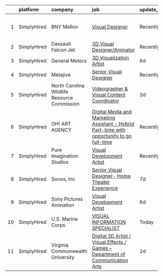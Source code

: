 

|    | platform    | company                                     | job                                                                                                                                                                                                  | update_time   | location                   |
|---:|:------------|:--------------------------------------------|:-----------------------------------------------------------------------------------------------------------------------------------------------------------------------------------------------------|:--------------|:---------------------------|
|  1 | SimplyHired | BNY Mellon                                  | [Visual Designer](https://www.simplyhired.com/job/5EVNOJmQDdnYewMlJ9QdBxkrhRBeTWr9xHGTYuQdYfRPSq0AdhL1aQ?q=visual+effects)                                                                           | Recently      | Lake Mary, FL +3 locations |
|  2 | SimplyHired | Dassault Falcon Jet                         | [3D Visual Designer/Animator](https://www.simplyhired.com/job/BQexlcRw75YvuTmWO9sn6l801dhzUJILVEjn_n3E8WHwPY0avKLEIw?q=visual+effects)                                                               | Recently      | Little Ferry, NJ           |
|  3 | SimplyHired | General Motors                              | [3D Visualization Artist](https://www.simplyhired.com/job/RR725UZvaj7RkDl6y6HCVTQd9d2-69SsMVGlMX385APdwuuCJjXJ8w?q=visual+effects)                                                                   | 6d            | Remote                     |
|  4 | SimplyHired | Metajive                                    | [Senior Visual Designer](https://www.simplyhired.com/job/HLZNDqrBZMOrh1fjHofG228-1Hh3U78BE_fmy8zehbeyne7rsGEAtw?q=visual+effects)                                                                    | Recently      | Encinitas, CA              |
|  5 | SimplyHired | North Carolina Wildlife Resource Commission | [Videographer & Visual Content Coordinator](https://www.simplyhired.com/job/Lwbcm4y872wFjZi_HjdqMAsakLk1WtqtLf6UkWOCBjwuoUwGeBO18g?q=visual+effects)                                                 | 3d            | Raleigh, NC                |
|  6 | SimplyHired | OH! ART AGENCY                              | [Digital Media and Marketing Assistant - Hybrid Part-time with opportunity to go full-time](https://www.simplyhired.com/job/WCkLQtvB2pGMh_kqqn_iWoL-2DZjrxqVhir8Jd9EM97wBniRryHwHA?q=visual+effects) | Recently      | Remote                     |
|  7 | SimplyHired | Pure Imagination Studios                    | [Visual Development Artist](https://www.simplyhired.com/job/u3Ce0qDkoB4jPujFyWA_pOjySvkBJ7SmBclJFkATwkjx3a0XU_1R2g?q=visual+effects)                                                                 | Recently      | Van Nuys, CA               |
|  8 | SimplyHired | Sonos, Inc                                  | [Senior Visual Designer- Home Theater Experience](https://www.simplyhired.com/job/ysJgbgZaQR7VeKSPkkcsXRE-FL10eN0pA0SAz4vC1dU_JzVNItFVwA?q=visual+effects)                                           | 7d            | Boston, MA                 |
|  9 | SimplyHired | Sony Pictures Animation                     | [Visual Development Artist](https://www.simplyhired.com/job/69Xcu-jnN61Z8GItK-bx0bPKZnjn_Hq3pMWWYD3lVZMSJKOUrvqEqw?q=visual+effects)                                                                 | 6d            | Culver City, CA            |
| 10 | SimplyHired | U.S. Marine Corps                           | [VISUAL INFORMATION SPECIALIST](https://www.simplyhired.com/job/Hw0EDPtibMjA5s0MjXbal3c8kKG8vI3VRqTS4yREtp8GdiUsClH7RA?q=visual+effects)                                                             | Today         | Camp Lejeune, NC           |
| 11 | SimplyHired | Virginia Commonwealth University            | [Digital 3D Artist / Visual Effects / Games – Department of Communication Arts](https://www.simplyhired.com/job/vzf-eKp1UGGP0HC7LaCDMr5SUTI-cioy7g5rwidKP3xx5jiiDTzmyA?q=visual+effects)             | 2d            | Richmond, VA               |
